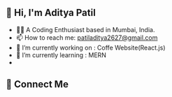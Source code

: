 ## 👋 Hi, I'm Aditya Patil

- 👨‍💻 A Coding Enthusiast based in Mumbai, India.
- 📫 How to reach me: [patiladitya2627@gmail.com](mailto:patiladitya2627@gmail.com)
- 🔭 I’m currently working on : Coffe Website(React.js)
- 🌱 I’m currently learning : MERN
- 
## 📲 Connect Me 

